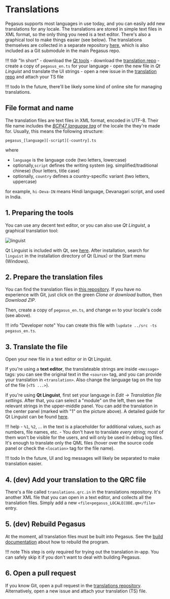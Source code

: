 # Translations

Pegasus supports most languages in use today, and you can easily add new translations for any locale. The translations are stored in simple text files in XML format, so the only thing you need is a text editor. There's also a graphical tool to make things easier (see below). The translations themselves are collected in a separate repository [here](https://github.com/mmatyas/pegasus-frontend-translations), which is also included as a Git submodule in the main Pegasus repo.

!!! tldr "In short"
    - download the [Qt tools](install-qt.md)
    - download the [translation repo](https://github.com/mmatyas/pegasus-frontend-translations)
    - create a copy of `pegasus_en.ts` for your language
    - open the new file in *Qt Linguist* and translate the UI strings
    - open a new issue in the [translation repo](https://github.com/mmatyas/pegasus-frontend-translations/issues) and attach your TS file

!!! todo
    In the future, there'll be likely some kind of online site for managing translations.


## File format and name

The translation files are text files in XML format, encoded in UTF-8. Their file name includes the [*BCP47 language tag*](https://en.wikipedia.org/wiki/IETF_language_tag#Syntax_of_language_tags) of the locale the they're made for. Usually, this means the following structure:

```
pegasus_[language][-script][-country].ts
```

where

- `language` is the language code (two letters, lowercase)
- optionally,`script` defines the writing system (eg. simplified/traditional chinese) (four letters, title case)
- optionally, `country` defines a country-specific variant (two letters, uppercase)

for example, `hi-Deva-IN` means Hindi language, Devanagari script, and used in India.


## 1. Preparing the tools

You can use any decent text editor, or you can also use *Qt Linguist*, a graphical translation tool:

![linguist](https://doc.qt.io/qt-5/images/linguist-linguist.png )

Qt Linguist is included with Qt, see [here](install-qt.md). After installation, search for `linguist` in the installation directory of Qt (Linux) or the Start menu (Windows).

## 2. Prepare the translation files

You can find the translation files in [this repository](https://github.com/mmatyas/pegasus-frontend-translations). If you have no experience with Git, just click on the green *Clone or download* button, then *Download ZIP*.

Then, create a copy of `pegasus_en.ts`, and change `en` to your locale's code (see above).

!!! info "Developer note"
    You can create this file with `lupdate ../src -ts pegasus_en.ts`.

## 3. Translate the file

Open your new file in a text editor or in Qt Linguist.

If you're using a **text editor**, the translateable strings are inside `<message>` tags: you can see the original text in the `<source>` tag, and you can provide your translation in `<translation>`. Also change the language tag on the top of the file (`<TS ...>`).

If you're using **Qt Linguist**, first set your language in *Edit -> Translation file settings*. After that, you can select a "module" on the left, then see the relevant strings in the upper-middle panel. You can add the translation in the center panel (marked with "1" on the picture above). A detailed guide for Qt Linguist can be found [here](https://doc.qt.io/qt-5/linguist-translators.html).


!!! help
    - `%1`, `%2`, ... in the text is a placeholder for additional values, such as numbers, file names, etc.
    - You don't have to translate *every* string; most of them won't be visible for the users, and will only be used in debug log files. It's enough to translate only the QML files (hover over the source code panel or check the `<location>` tag for the file name).

!!! todo
    In the future, UI and log messages will likely be separated to make translation easier.

## 4. (dev) Add your translation to the QRC file

There's a file called `translations.qrc.in` in the translations repository. It's another XML file that you can open in a text editor, and collects all the translation files. Simply add a new `<file>pegasus_LOCALECODE.qm</file>` entry.

## 5. (dev) Rebuild Pegasus

At the moment, all translation files must be built into Pegasus. See the [build documentation](build.md) about how to rebuild the program.

!!! note
    This step is only required for trying out the translation in-app. You can safely skip it if you don't want to deal with building Pegasus.

## 6. Open a pull request

If you know Git, open a pull request in the [translations repository](https://github.com/mmatyas/pegasus-frontend-translations). Alternatively, open a new issue and attach your translation (TS) file.
